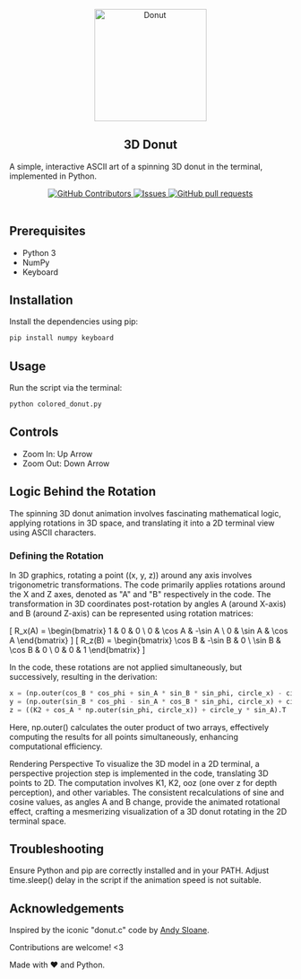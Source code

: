 
<p align="center">
 
 <img width="200px" src="https://github.com/HenokB/Donut/assets/46082799/5b622aff-7f4b-4fb4-80de-35dff7d3d1e7" align="center" alt="Donut" />
<!-- ![Untitled video - Made with Clipchamp (1)](https://github.com/HenokB/Donut/assets/46082799/5b622aff-7f4b-4fb4-80de-35dff7d3d1e7) -->

 <h2 align="center">3D Donut </h2>
 <p>A simple, interactive ASCII art of a spinning 3D donut in the terminal, implemented in Python. </p>

</p>

</p>
  <p align="center">
    <a href="https://github.com/HenokB/Donut/graphs/contributors">
      <img alt="GitHub Contributors" src="https://img.shields.io/github/contributors/HenokB/Donut" />
    </a>
    <a href="https://github.com/HenokB/Donut/issues">
      <img alt="Issues" src="https://img.shields.io/github/issues/HenokB/Donut?color=0088ff" />
    </a>
    <a href="https://github.com/HenokB/Donut/pulls">
      <img alt="GitHub pull requests" src="https://img.shields.io/github/issues-pr/HenokB/Donut?color=0088ff" />
    </a>
    <br />
    <br />
  </p>


## Prerequisites

- Python 3
- NumPy
- Keyboard

## Installation

Install the dependencies using pip:

```bash
pip install numpy keyboard
```

## Usage
Run the script via the terminal:


```bash
python colored_donut.py
```

## Controls
- Zoom In: Up Arrow
- Zoom Out: Down Arrow

## Logic Behind the Rotation

The spinning 3D donut animation involves fascinating mathematical logic, applying rotations in 3D space, and translating it into a 2D terminal view using ASCII characters.

### Defining the Rotation

In 3D graphics, rotating a point \((x, y, z)\) around any axis involves trigonometric transformations. The code primarily applies rotations around the X and Z axes, denoted as "A" and "B" respectively in the code. The transformation in 3D coordinates post-rotation by angles A (around X-axis) and B (around Z-axis) can be represented using rotation matrices:

\[ R_x(A) = \begin{bmatrix} 1 & 0 & 0 \\ 0 & \cos A & -\sin A \\ 0 & \sin A & \cos A \end{bmatrix} \]
\[ R_z(B) = \begin{bmatrix} \cos B & -\sin B & 0 \\ \sin B & \cos B & 0 \\ 0 & 0 & 1 \end{bmatrix} \]

In the code, these rotations are not applied simultaneously, but successively, resulting in the derivation:

```python
x = (np.outer(cos_B * cos_phi + sin_A * sin_B * sin_phi, circle_x) - circle_y * cos_A * sin_B).T
y = (np.outer(sin_B * cos_phi - sin_A * cos_B * sin_phi, circle_x) + circle_y * cos_A * cos_B).T
z = ((K2 + cos_A * np.outer(sin_phi, circle_x)) + circle_y * sin_A).T
```
Here, np.outer() calculates the outer product of two arrays, effectively computing the results for all points simultaneously, enhancing computational efficiency.

Rendering Perspective
To visualize the 3D model in a 2D terminal, a perspective projection step is implemented in the code, translating 3D points to 2D. The computation involves K1, K2, ooz (one over z for depth perception), and other variables. The consistent recalculations of sine and cosine values, as angles A and B change, provide the animated rotational effect, crafting a mesmerizing visualization of a 3D donut rotating in the 2D terminal space.

## Troubleshooting
Ensure Python and pip are correctly installed and in your PATH.
Adjust time.sleep() delay in the script if the animation speed is not suitable.

## Acknowledgements
Inspired by the iconic "donut.c" code by [Andy Sloane](https://www.a1k0n.net/).

Contributions are welcome! <3

Made with :heart: and Python.

